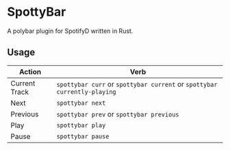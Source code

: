 # SpottyBar

A polybar plugin for SpotifyD written in Rust.

## Usage

| Action        | Verb                                                                     |
| ------------- | ------------------------------------------------------------------------ |
| Current Track | `spottybar curr` or `spottybar current` or `spottybar currently-playing` |
| Next          | `spottybar next`                                                         |
| Previous      | `spottybar prev` or `spottybar previous`                                 |
| Play          | `spottybar play`                                                         |
| Pause         | `spottybar pause`                                                        |
